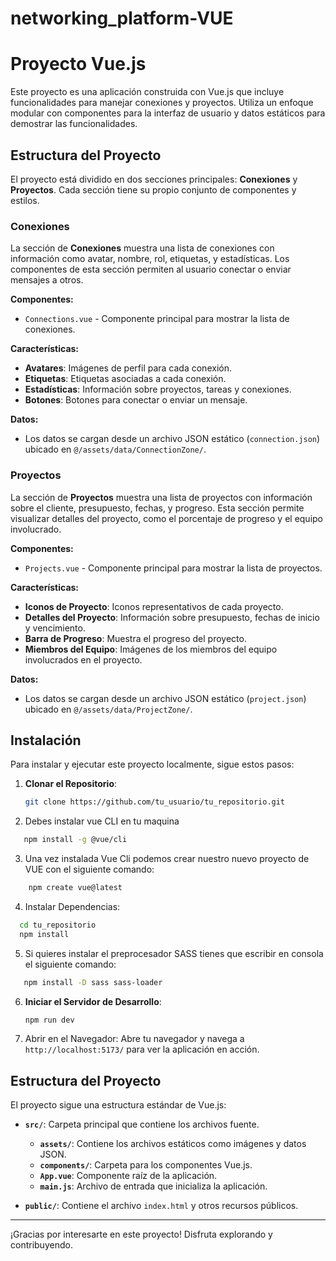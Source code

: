 # networking_platform-VUE

# Proyecto Vue.js

Este proyecto es una aplicación construida con Vue.js que incluye funcionalidades para manejar conexiones y proyectos. Utiliza un enfoque modular con componentes para la interfaz de usuario y datos estáticos para demostrar las funcionalidades.

## Estructura del Proyecto

El proyecto está dividido en dos secciones principales: **Conexiones** y **Proyectos**. Cada sección tiene su propio conjunto de componentes y estilos.

### Conexiones

La sección de **Conexiones** muestra una lista de conexiones con información como avatar, nombre, rol, etiquetas, y estadísticas. Los componentes de esta sección permiten al usuario conectar o enviar mensajes a otros.

**Componentes:**
- `Connections.vue` - Componente principal para mostrar la lista de conexiones.

**Características:**
- **Avatares**: Imágenes de perfil para cada conexión.
- **Etiquetas**: Etiquetas asociadas a cada conexión.
- **Estadísticas**: Información sobre proyectos, tareas y conexiones.
- **Botones**: Botones para conectar o enviar un mensaje.

**Datos:**
- Los datos se cargan desde un archivo JSON estático (`connection.json`) ubicado en `@/assets/data/ConnectionZone/`.

### Proyectos

La sección de **Proyectos** muestra una lista de proyectos con información sobre el cliente, presupuesto, fechas, y progreso. Esta sección permite visualizar detalles del proyecto, como el porcentaje de progreso y el equipo involucrado.

**Componentes:**
- `Projects.vue` - Componente principal para mostrar la lista de proyectos.

**Características:**
- **Iconos de Proyecto**: Iconos representativos de cada proyecto.
- **Detalles del Proyecto**: Información sobre presupuesto, fechas de inicio y vencimiento.
- **Barra de Progreso**: Muestra el progreso del proyecto.
- **Miembros del Equipo**: Imágenes de los miembros del equipo involucrados en el proyecto.

**Datos:**
- Los datos se cargan desde un archivo JSON estático (`project.json`) ubicado en `@/assets/data/ProjectZone/`.

## Instalación

Para instalar y ejecutar este proyecto localmente, sigue estos pasos:

1. **Clonar el Repositorio**:
    ```bash
    git clone https://github.com/tu_usuario/tu_repositorio.git
    ```
2. Debes instalar vue CLI en tu maquina

 ```bash
    npm install -g @vue/cli
   ```
3. Una vez instalada Vue Cli podemos crear nuestro nuevo proyecto de VUE con el siguiente comando:

```bash
    npm create vue@latest
```
4. Instalar Dependencias:
  ```bash
    cd tu_repositorio
    npm install
  ```
5. Si quieres instalar el preprocesador SASS tienes que escribir en consola el siguiente comando:
 ```bash
    npm install -D sass sass-loader
```
6. **Iniciar el Servidor de Desarrollo**:
    ```bash
    npm run dev
    ```

7. Abrir en el Navegador:
    Abre tu navegador y navega a `http://localhost:5173/` para ver la aplicación en acción.


## Estructura del Proyecto

El proyecto sigue una estructura estándar de Vue.js:

- **`src/`**: Carpeta principal que contiene los archivos fuente.
  - **`assets/`**: Contiene los archivos estáticos como imágenes y datos JSON.
  - **`components/`**: Carpeta para los componentes Vue.js.
  - **`App.vue`**: Componente raíz de la aplicación.
  - **`main.js`**: Archivo de entrada que inicializa la aplicación.

- **`public/`**: Contiene el archivo `index.html` y otros recursos públicos.

---

¡Gracias por interesarte en este proyecto! Disfruta explorando y contribuyendo.
